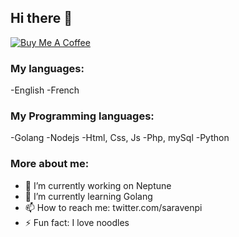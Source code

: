 ## Hi there 👋

[![Buy Me A Coffee](https://www.buymeacoffee.com/assets/img/custom_images/orange_img.png)](https://www.buymeacoffee.com/saravenpi)


### My languages:
  -English
  -French
### My Programming languages:
  -Golang
  -Nodejs
  -Html, Css, Js
  -Php, mySql
  -Python
### More about me:
  - 🔭 I’m currently working on Neptune
  - 🌱 I’m currently learning Golang
  - 📫 How to reach me: twitter.com/saravenpi
  - ⚡ Fun fact: I love noodles
